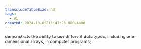 ```yaml
---
transcludeTitleSize: h3
tags:
  - A1
created: 2024-10-05T11:47:23.000-0400
---
```

demonstrate the ability to use different data types, including one-dimensional arrays, in computer programs;